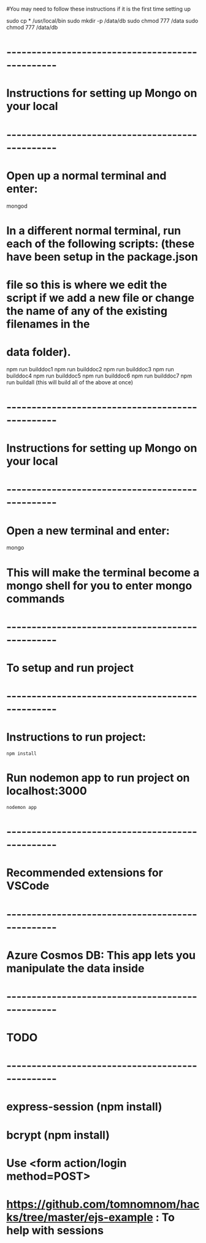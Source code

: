#You may need to follow these instructions if it is the first time setting up

sudo cp * /usr/local/bin
sudo mkdir -p /data/db
sudo chmod 777 /data
sudo chmod 777 /data/db

# ------------------------------------------------
# Instructions for setting up Mongo on your local
# ------------------------------------------------
    
# Open up a normal terminal and enter:

mongod

# In a different normal terminal, run each of the following scripts: (these have been setup in the package.json
# file so this is where we edit the script if we add a new file or change the name of any of the existing filenames in the
# data folder).

npm run builddoc1
npm run builddoc2
npm run builddoc3
npm run builddoc4
npm run builddoc5
npm run builddoc6
npm run builddoc7
npm run buildall (this will build all of the above at once)

# ------------------------------------------------
# Instructions for setting up Mongo on your local
# ------------------------------------------------

# Open a new terminal and enter:

mongo

# This will make the terminal become a mongo shell for you to enter mongo commands


# ------------------------------------------------
# To setup and run project
# ------------------------------------------------

# Instructions to run project:
    npm install

# Run nodemon app to run project on localhost:3000 
    nodemon app


# ------------------------------------------------
# Recommended extensions for VSCode
# ------------------------------------------------

# Azure Cosmos DB: This app lets you manipulate the data inside 


# ------------------------------------------------
# TODO
# ------------------------------------------------

# express-session (npm install)
# bcrypt (npm install)

# Use <form action/login method=POST>

# https://github.com/tomnomnom/hacks/tree/master/ejs-example  :  To help with sessions